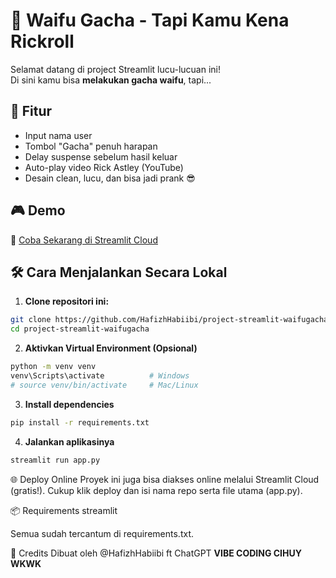 # 🎰 Waifu Gacha - Tapi Kamu Kena Rickroll

Selamat datang di project Streamlit lucu-lucuan ini!  
Di sini kamu bisa **melakukan gacha waifu**, tapi...  

## 🚀 Fitur

- Input nama user
- Tombol "Gacha" penuh harapan
- Delay suspense sebelum hasil keluar
- Auto-play video Rick Astley (YouTube)
- Desain clean, lucu, dan bisa jadi prank 😎

## 🎮 Demo

🔗 [Coba Sekarang di Streamlit Cloud](https://piswaifugacha.streamlit.app/)  

## 🛠 Cara Menjalankan Secara Lokal

1. **Clone repositori ini:**

```bash
git clone https://github.com/HafizhHabiibi/project-streamlit-waifugacha.git
cd project-streamlit-waifugacha
```

2. **Aktivkan Virtual Environment (Opsional)**
   
```bash
python -m venv venv
venv\Scripts\activate          # Windows
# source venv/bin/activate     # Mac/Linux
```

3. **Install dependencies**
   
```bash
pip install -r requirements.txt
```

4. **Jalankan aplikasinya**
   
```bash
streamlit run app.py
```

🌐 Deploy Online
Proyek ini juga bisa diakses online melalui Streamlit Cloud (gratis!).
Cukup klik deploy dan isi nama repo serta file utama (app.py).

📦 Requirements
streamlit

Semua sudah tercantum di requirements.txt.

🧠 Credits
Dibuat oleh @HafizhHabiibi ft ChatGPT **VIBE CODING CIHUY WKWK**
